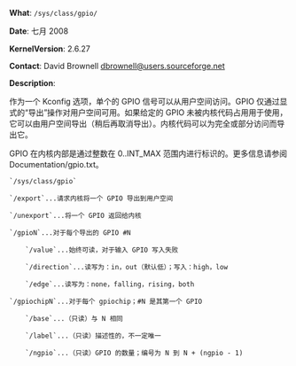**What**: `/sys/class/gpio/`

**Date**: 七月 2008

**KernelVersion**: 2.6.27

**Contact**: David Brownell <dbrownell@users.sourceforge.net>

**Description**:

  作为一个 Kconfig 选项，单个的 GPIO 信号可以从用户空间访问。GPIO 仅通过显式的“导出”操作对用户空间可用。如果给定的 GPIO 未被内核代码占用用于使用，它可以由用户空间导出（稍后再取消导出）。内核代码可以为完全或部分访问而导出它。

  GPIO 在内核内部是通过整数在 0..INT_MAX 范围内进行标识的。更多信息请参阅 Documentation/gpio.txt。

    `/sys/class/gpio`

    `/export`...请求内核将一个 GPIO 导出到用户空间

    `/unexport`...将一个 GPIO 返回给内核

    `/gpioN`...对于每个导出的 GPIO #N

        `/value`...始终可读，对于输入 GPIO 写入失败

        `/direction`...读写为：in，out（默认低）；写入：high，low

        `/edge`...读写为：none，falling，rising，both

    `/gpiochipN`...对于每个 gpiochip；#N 是其第一个 GPIO

        `/base`...（只读）与 N 相同

        `/label`...（只读）描述性的，不一定唯一

        `/ngpio`...（只读）GPIO 的数量；编号为 N 到 N + (ngpio - 1)
